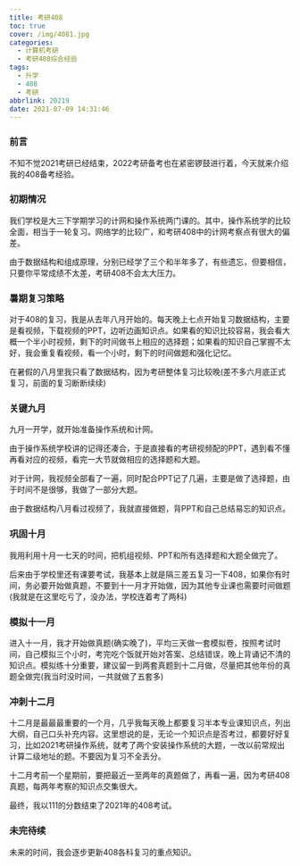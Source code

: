 ```yaml
---
title: 考研408
toc: true
cover: /img/4081.jpg
categories:
  - 计算机考研
  - 考研408综合经验
tags:
  - 升学
  - 408
  - 考研
abbrlink: 20219
date: 2021-07-09 14:31:46
---
```


### **前言**

  不知不觉2021考研已经结束，2022考研备考也在紧密锣鼓进行着，今天就来介绍我的408备考经验。<!-- more --> 

### **初期情况**

  我们学校是大三下学期学习的计网和操作系统两门课的。其中，操作系统学的比较全面，相当于一轮复习。网络学的比较广，和考研408中的计网考察点有很大的偏差。

  由于数据结构和组成原理，分别已经学了三个和半年多了，有些遗忘，但要相信，只要你平常成绩不太差，考研408不会太大压力。

### **暑期复习策略**

  对于408的复习，我是从去年八月开始的。每天晚上七点开始复习数据结构，主要是看视频，下载视频的PPT，边听边画知识点。如果看的知识比较容易，我会看大概一个半小时视频，剩下的时间做书上相应的选择题；如果看的知识自己掌握不太好，我会重复看视频，看一个小时，剩下的时间做题和强化记忆。

  在暑假的八月里我只看了数据结构，因为考研整体复习比较晚(差不多六月底正式复习，前面的复习断断续续)

### **关键九月**

   九月一开学，就开始准备操作系统和计网。

   由于操作系统学校讲的记得还凑合，于是直接看的考研视频配的PPT，遇到看不懂再看对应的视频，看完一大节就做相应的选择题和大题。

  对于计网，我视频全部看了一遍，同时配合PPT记了几遍，主要是做了选择题，由于时间不是很够，我做了一部分大题。

  由于数据结构八月看过视频了，我就直接做题，背PPT和自己总结易忘的知识点。

### **巩固十月**

​    我用利用十月一七天的时间，把机组视频、PPT和所有选择题和大题全做完了。

​    后来由于学校里还有课要考试，我基本上就是隔三差五复习一下408，如果你有时间，务必要开始做真题，不要到十一月才开始做，因为其他专业课也需要时间做题(我就是在这里吃亏了，没办法，学校连着考了两科)

### **模拟十一月**

  进入十一月，我才开始做真题(确实晚了)，平均三天做一套模拟卷，按照考试时间，自己模拟三个小时，考完吃个饭就开始对答案、总结错误，晚上背诵记不清的知识点。模拟练十分重要，建议留一到两套真题到十二月做，尽量把其他年份的真题全做完(我当时没时间，一共就做了五套多)

### **冲刺十二月**

  十二月是最最最重要的一个月，几乎我每天晚上都要复习半本专业课知识点，列出大纲，自己口头补充内容。这里想说的是，无论一个知识点是否考过，都要好好复习，比如2021考研操作系统，就考了两个安装操作系统的大题，一改以前常规出计算二级地址的题。不要因为复习不全丢分。

   十二月考前一个星期前，要把最近一至两年的真题做了，再看一遍，因为考研408真题，每两年考察的知识点交集很大。

最终，我以111的分数结束了2021年的408考试。

### **未完待续**

  未来的时间，我会逐步更新408各科复习的重点知识。
